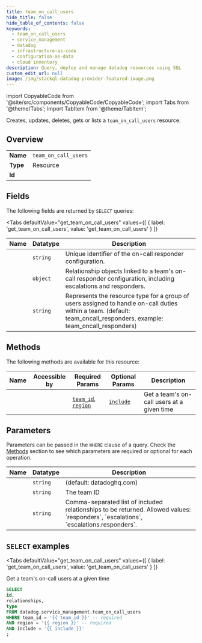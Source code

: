 ```yaml
--- 
title: team_on_call_users
hide_title: false
hide_table_of_contents: false
keywords:
  - team_on_call_users
  - service_management
  - datadog
  - infrastructure-as-code
  - configuration-as-data
  - cloud inventory
description: Query, deploy and manage datadog resources using SQL
custom_edit_url: null
image: /img/stackql-datadog-provider-featured-image.png
---
```


import CopyableCode from '@site/src/components/CopyableCode/CopyableCode';
import Tabs from '@theme/Tabs';
import TabItem from '@theme/TabItem';

Creates, updates, deletes, gets or lists a <code>team_on_call_users</code> resource.

## Overview
<table><tbody>
<tr><td><b>Name</b></td><td><code>team_on_call_users</code></td></tr>
<tr><td><b>Type</b></td><td>Resource</td></tr>
<tr><td><b>Id</b></td><td><CopyableCode code="datadog.service_management.team_on_call_users" /></td></tr>
</tbody></table>

## Fields

The following fields are returned by `SELECT` queries:

<Tabs
    defaultValue="get_team_on_call_users"
    values={[
        { label: 'get_team_on_call_users', value: 'get_team_on_call_users' }
    ]}
>
<TabItem value="get_team_on_call_users">

<table>
<thead>
    <tr>
    <th>Name</th>
    <th>Datatype</th>
    <th>Description</th>
    </tr>
</thead>
<tbody>
<tr>
    <td><CopyableCode code="id" /></td>
    <td><code>string</code></td>
    <td>Unique identifier of the on-call responder configuration.</td>
</tr>
<tr>
    <td><CopyableCode code="relationships" /></td>
    <td><code>object</code></td>
    <td>Relationship objects linked to a team's on-call responder configuration, including escalations and responders.</td>
</tr>
<tr>
    <td><CopyableCode code="type" /></td>
    <td><code>string</code></td>
    <td>Represents the resource type for a group of users assigned to handle on-call duties within a team. (default: team_oncall_responders, example: team_oncall_responders)</td>
</tr>
</tbody>
</table>
</TabItem>
</Tabs>

## Methods

The following methods are available for this resource:

<table>
<thead>
    <tr>
    <th>Name</th>
    <th>Accessible by</th>
    <th>Required Params</th>
    <th>Optional Params</th>
    <th>Description</th>
    </tr>
</thead>
<tbody>
<tr>
    <td><a href="#get_team_on_call_users"><CopyableCode code="get_team_on_call_users" /></a></td>
    <td><CopyableCode code="select" /></td>
    <td><a href="#parameter-team_id"><code>team_id</code></a>, <a href="#parameter-region"><code>region</code></a></td>
    <td><a href="#parameter-include"><code>include</code></a></td>
    <td>Get a team's on-call users at a given time</td>
</tr>
</tbody>
</table>

## Parameters

Parameters can be passed in the `WHERE` clause of a query. Check the [Methods](#methods) section to see which parameters are required or optional for each operation.

<table>
<thead>
    <tr>
    <th>Name</th>
    <th>Datatype</th>
    <th>Description</th>
    </tr>
</thead>
<tbody>
<tr id="parameter-region">
    <td><CopyableCode code="region" /></td>
    <td><code>string</code></td>
    <td>(default: datadoghq.com)</td>
</tr>
<tr id="parameter-team_id">
    <td><CopyableCode code="team_id" /></td>
    <td><code>string</code></td>
    <td>The team ID</td>
</tr>
<tr id="parameter-include">
    <td><CopyableCode code="include" /></td>
    <td><code>string</code></td>
    <td>Comma-separated list of included relationships to be returned. Allowed values: `responders`, `escalations`, `escalations.responders`.</td>
</tr>
</tbody>
</table>

## `SELECT` examples

<Tabs
    defaultValue="get_team_on_call_users"
    values={[
        { label: 'get_team_on_call_users', value: 'get_team_on_call_users' }
    ]}
>
<TabItem value="get_team_on_call_users">

Get a team's on-call users at a given time

```sql
SELECT
id,
relationships,
type
FROM datadog.service_management.team_on_call_users
WHERE team_id = '{{ team_id }}' -- required
AND region = '{{ region }}' -- required
AND include = '{{ include }}'
;
```
</TabItem>
</Tabs>
